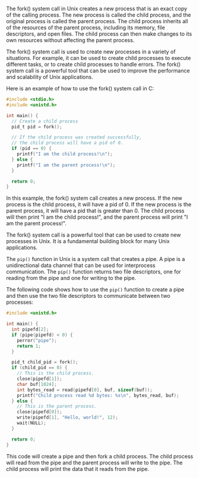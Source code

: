 The fork() system call in Unix creates a new process that is an exact copy of the calling process. The new process is called the child process, and the original process is called the parent process. The child process inherits all of the resources of the parent process, including its memory, file descriptors, and open files. The child process can then make changes to its own resources without affecting the parent process.

The fork() system call is used to create new processes in a variety of situations. For example, it can be used to create child processes to execute different tasks, or to create child processes to handle errors. The fork() system call is a powerful tool that can be used to improve the performance and scalability of Unix applications.

Here is an example of how to use the fork() system call in C:

```c
#include <stdio.h>
#include <unistd.h>

int main() {
  // Create a child process
  pid_t pid = fork();

  // If the child process was created successfully,
  // the child process will have a pid of 0.
  if (pid == 0) {
    printf("I am the child process!\n");
  } else {
    printf("I am the parent process!\n");
  }

  return 0;
}
```

In this example, the fork() system call creates a new process. If the new process is the child process, it will have a pid of 0. If the new process is the parent process, it will have a pid that is greater than 0. The child process will then print "I am the child process!", and the parent process will print "I am the parent process!".

The fork() system call is a powerful tool that can be used to create new processes in Unix. It is a fundamental building block for many Unix applications.



The `pip()` function in Unix is a system call that creates a pipe. A pipe is a unidirectional data channel that can be used for interprocess communication. The `pip()` function returns two file descriptors, one for reading from the pipe and one for writing to the pipe.

The following code shows how to use the `pip()` function to create a pipe and then use the two file descriptors to communicate between two processes:

```c
#include <unistd.h>

int main() {
  int pipefd[2];
  if (pipe(pipefd) < 0) {
    perror("pipe");
    return 1;
  }

  pid_t child_pid = fork();
  if (child_pid == 0) {
    // This is the child process.
    close(pipefd[1]);
    char buf[1024];
    int bytes_read = read(pipefd[0], buf, sizeof(buf));
    printf("Child process read %d bytes: %s\n", bytes_read, buf);
  } else {
    // This is the parent process.
    close(pipefd[0]);
    write(pipefd[1], "Hello, world!", 12);
    wait(NULL);
  }

  return 0;
}
```

This code will create a pipe and then fork a child process. The child process will read from the pipe and the parent process will write to the pipe. The child process will print the data that it reads from the pipe.
